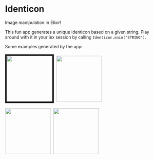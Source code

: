 # Identicon

Image manipulation in Elixir!

This fun app generates a unique identicon based on a given string. Play around with it in your iex session by calling <code>Identicon.main("STRING")</code>.

Some examples generated by the app:
<br>
<br>
<kbd>
  <img src="https://user-images.githubusercontent.com/22547367/121635264-9240a480-ca4b-11eb-9c2d-7f5ff3949d24.png" border="5" height="150" width="150">
</kbd>
<kbd>
  <img src="https://user-images.githubusercontent.com/22547367/121635265-92d93b00-ca4b-11eb-990d-c38aa6f0386f.png" height="150" width="150">
</kbd>
<br>
<br>
<kbd>
  <img src="https://user-images.githubusercontent.com/22547367/121635266-92d93b00-ca4b-11eb-835d-12c2340f465e.png" height="150" width="150">
</kbd>
<kbd>
  <img src="https://user-images.githubusercontent.com/22547367/121635268-9371d180-ca4b-11eb-9d16-ebaa7098c9ee.png" height="150" width="150">
</kbd>
